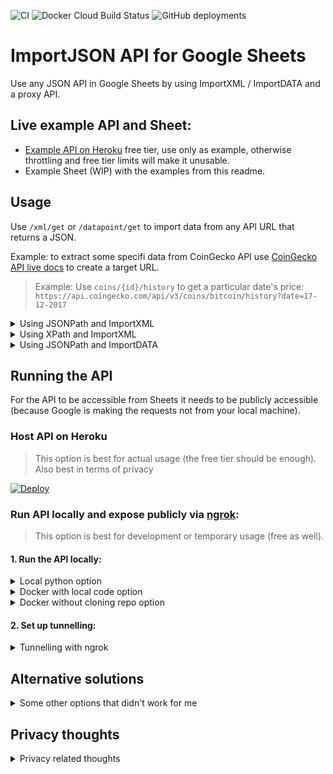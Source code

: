 ![CI](https://github.com/artdgn/sheets-import-json-api/workflows/CI/badge.svg) ![Docker Cloud Build Status](https://img.shields.io/docker/cloud/build/artdgn/sheets-import-json-api?label=dockerhub&logo=docker) ![GitHub deployments](https://img.shields.io/github/deployments/artdgn/sheets-import-json-api/sheets-import-json-api?label=heroku&logo=heroku)


# ImportJSON API for Google Sheets
Use any JSON API in Google Sheets by using ImportXML / ImportDATA and a proxy API.

## Live example API and Sheet:
- [Example API on Heroku](https://sheets-import-json-api.herokuapp.com) free tier, use only as example, otherwise throttling and free tier limits will make it unusable.
- Example Sheet (WIP) with the examples from this readme.

## Usage
Use `/xml/get` or `/datapoint/get` to import data from any API URL that returns a JSON.

Example: to extract some specifi data from CoinGecko API use [CoinGecko API live docs](https://www.coingecko.com/ja/api#explore-api) to create a target URL.

> Example: Use `coins/{id}/history` to get a particular date's price: `https://api.coingecko.com/api/v3/coins/bitcoin/history?date=17-12-2017`

<details><summary> Using JSONPath and ImportXML </summary>

> JSONPath should be preferred because not every valid JSON can be converted into XML (e.g. if some keys start with numbers).

1. Check the API's output JSON by going to the target URL in the browser.
2. Use [JSONPath syntax](https://restfulapi.net/json-jsonpath/) to create a JSONPath expression to get to your value. An example JSONPath expression to extract the historic price in USD would be `market_data.current_price.usd`.
3. In Sheets: pass the JSONPath expression as another parameter in the url for ImportXML function: 
`=importxml("https://your-api-address/xml/get?url=<your-target-url>&jsonpath=<your-jsonpath>","result")`.

Example
```
=importxml("https://your-api-address/xml/get?url=https://api.coingecko.com/api/v3/coins/bitcoin/history?date=17-12-2017&jsonpath=market_data.current_price.usd","result")
```

</details>

<details><summary> Using XPath and ImportXML </summary>

> Xpath expression can be used more easilty since the full XML is directly visible as output of the proxy API.

1. Check the proxy API's output XML by going to `https://your-api-address/xml/get?url=<target-url>` in the browser.
2. Use [XPath syntax](https://www.w3schools.com/xml/xpath_syntax.asp) to create an XPath expression to extract your data. An example XPath expression to extract the historic price in USD would be `result/market_data/current_price/usd`.
3. In Sheets: pass the XPath as second argument for ImportXML function: `=importxml("https://your-api-address/xml/get?url=<your-target-url>","<your-xpath>")`

Example: 
```
=importxml("https://your-api-address/xml/get?url=https://api.coingecko.com/api/v3/coins/bitcoin/history?date=17-12-2017","result/market_data/current_price/usd")
```

</details>

<details><summary> Using JSONPath and ImportDATA </summary>

> ImportDATA is limited to 50 calls per sheet, so should be used in small sheets only.

The `/datapoint/get` endpoint can be used to return just the value as plain text which allows using ImportDATA
Sheets function instead of ImportXML.

Follow the same steps as for JSONPath with ImportXML above, but use a `/datapoint/get` proxy route and ImportDATA instead of ImportXML

Example
```
=importdata("https://your-api-address/xml/get?url=https://api.coingecko.com/api/v3/coins/bitcoin/history?date=17-12-2017&jsonpath=market_data.current_price.usd")
```

</details>

## Running the API
For the API to be accessible from Sheets it needs to be publicly accessible 
(because Google is making the requests not from your local machine).

### Host API on Heroku
> This option is best for actual usage (the free tier should be enough). Also best in terms of privacy

[![Deploy](https://www.herokucdn.com/deploy/button.svg)](https://heroku.com/deploy?template=https://github.com/artdgn/sheets-import-json-api)


### Run API locally and expose publicly via [ngrok](https://ngrok.com/):
> This option is best for development or temporary usage (free as well).

#### 1. Run the API locally:
<details><summary> Local python option </summary>

1. Install in local virtual env after cloning: `make install`
2. Run local server: `make server`

</details>

<details><summary> Docker with local code option </summary>

1. After cloning: `make docker-server`

</details>
    
    
<details><summary> Docker without cloning repo option </summary>

1. `docker run -it --rm -p 9000:9000 artdgn/sheets-import-json-api` (or `-p 1234:9000` to run on different port)

</details>

#### 2. Set up tunnelling: 
<details><summary> Tunnelling with ngrok </summary>

- After [setting up an ngrok account and local client](https://ngrok.com/download):
- Run `/path/to/ngrok http <port-number>` to run ngrok (e.g. `~/ngrok/ngrok http 9000` 
    if ngrok lives in `~/ngrok/` and you're using the default port of 9000. If you have the local 
    repo, you can also just `make ngrok` to run this command.
    
</details>


## Alternative solutions
<details><summary>Some other options that didn't work for me</summary>

- Trying any of the Google App Scripts solutions (like [IMPORTJSON](https://github.com/qeet/IMPORTJSONAPI) didn't work for me because of the Auth issues (banged my head against it for a couple of hours and decided to just not use the Google Apps Scripts if making an external request from a script is such a herculian feat).
- Other Google Sheet add-ons like [Apipheny](https://apipheny.io/) were either paid or required API keys (so registration, or additional Yak-Shaving).
</details>

## Privacy thoughts
<details><summary>Privacy related thoughts</summary>

TL;DR: probably best to host your own.

1. I don't think there's a way to know which accounts are making any of the requests.
2. Hosting your own proxy API (e.g. on Heroku) is probably the best option since your requests will be visible to your proxy (and Heroku).
3. Hosting a local proxy API via tunnelling (the "ngrok" option) will mean that external requests will come from your machine.
4. Using my example deployment means that I can see the request parameters in the logs (but with no idea about the google accounts).

</details>
